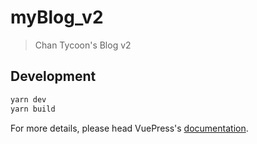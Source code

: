 # myBlog_v2

> Chan Tycoon&#39;s Blog v2

## Development

```bash
yarn dev
yarn build
```

For more details, please head VuePress's [documentation](https://v1.vuepress.vuejs.org/).

